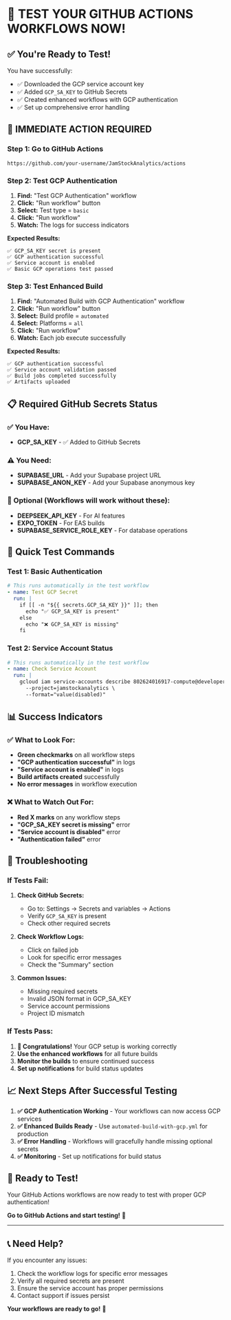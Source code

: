 # 🚀 TEST YOUR GITHUB ACTIONS WORKFLOWS NOW!

## ✅ You're Ready to Test!

You have successfully:
- ✅ Downloaded the GCP service account key
- ✅ Added `GCP_SA_KEY` to GitHub Secrets
- ✅ Created enhanced workflows with GCP authentication
- ✅ Set up comprehensive error handling

## 🎯 IMMEDIATE ACTION REQUIRED

### Step 1: Go to GitHub Actions
```
https://github.com/your-username/JamStockAnalytics/actions
```

### Step 2: Test GCP Authentication
1. **Find:** "Test GCP Authentication" workflow
2. **Click:** "Run workflow" button
3. **Select:** Test type = `basic`
4. **Click:** "Run workflow"
5. **Watch:** The logs for success indicators

**Expected Results:**
```
✅ GCP_SA_KEY secret is present
✅ GCP authentication successful
✅ Service account is enabled
✅ Basic GCP operations test passed
```

### Step 3: Test Enhanced Build
1. **Find:** "Automated Build with GCP Authentication" workflow
2. **Click:** "Run workflow" button
3. **Select:** Build profile = `automated`
4. **Select:** Platforms = `all`
5. **Click:** "Run workflow"
6. **Watch:** Each job execute successfully

**Expected Results:**
```
✅ GCP authentication successful
✅ Service account validation passed
✅ Build jobs completed successfully
✅ Artifacts uploaded
```

## 📋 Required GitHub Secrets Status

### ✅ You Have:
- **GCP_SA_KEY** - ✅ Added to GitHub Secrets

### ⚠️ You Need:
- **SUPABASE_URL** - Add your Supabase project URL
- **SUPABASE_ANON_KEY** - Add your Supabase anonymous key

### 🔧 Optional (Workflows will work without these):
- **DEEPSEEK_API_KEY** - For AI features
- **EXPO_TOKEN** - For EAS builds
- **SUPABASE_SERVICE_ROLE_KEY** - For database operations

## 🎯 Quick Test Commands

### Test 1: Basic Authentication
```yaml
# This runs automatically in the test workflow
- name: Test GCP Secret
  run: |
    if [[ -n "${{ secrets.GCP_SA_KEY }}" ]]; then
      echo "✅ GCP_SA_KEY is present"
    else
      echo "❌ GCP_SA_KEY is missing"
    fi
```

### Test 2: Service Account Status
```yaml
# This runs automatically in the test workflow
- name: Check Service Account
  run: |
    gcloud iam service-accounts describe 802624016917-compute@developer.gserviceaccount.com \
      --project=jamstockanalytics \
      --format="value(disabled)"
```

## 📊 Success Indicators

### ✅ What to Look For:
- **Green checkmarks** on all workflow steps
- **"GCP authentication successful"** in logs
- **"Service account is enabled"** in logs
- **Build artifacts created** successfully
- **No error messages** in workflow execution

### ❌ What to Watch Out For:
- **Red X marks** on any workflow steps
- **"GCP_SA_KEY secret is missing"** error
- **"Service account is disabled"** error
- **"Authentication failed"** error

## 🔧 Troubleshooting

### If Tests Fail:

1. **Check GitHub Secrets:**
   - Go to: Settings → Secrets and variables → Actions
   - Verify `GCP_SA_KEY` is present
   - Check other required secrets

2. **Check Workflow Logs:**
   - Click on failed job
   - Look for specific error messages
   - Check the "Summary" section

3. **Common Issues:**
   - Missing required secrets
   - Invalid JSON format in GCP_SA_KEY
   - Service account permissions
   - Project ID mismatch

### If Tests Pass:

1. **🎉 Congratulations!** Your GCP setup is working correctly
2. **Use the enhanced workflows** for all future builds
3. **Monitor the builds** to ensure continued success
4. **Set up notifications** for build status updates

## 📈 Next Steps After Successful Testing

1. **✅ GCP Authentication Working** - Your workflows can now access GCP services
2. **✅ Enhanced Builds Ready** - Use `automated-build-with-gcp.yml` for production
3. **✅ Error Handling** - Workflows will gracefully handle missing optional secrets
4. **✅ Monitoring** - Set up notifications for build status

## 🚀 Ready to Test!

Your GitHub Actions workflows are now ready to test with proper GCP authentication! 

**Go to GitHub Actions and start testing!** 🎉

---

## 📞 Need Help?

If you encounter any issues:
1. Check the workflow logs for specific error messages
2. Verify all required secrets are present
3. Ensure the service account has proper permissions
4. Contact support if issues persist

**Your workflows are ready to go!** 🚀

